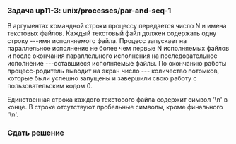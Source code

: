 ### Задача up11-3: unix/processes/par-and-seq-1

В аргументах командной строки процессу передается число N и имена
текстовых файлов. Каждый текстовый файл должен содержать одну
строку ---имя исполняемого файла. Процесс запускает на параллельное
исполнение не более чем первые N исполняемых файлов и после окончания
параллельного исполнения на последовательное исполнение ---оставшиеся
исполняемые файлы. По окончанию работы процесс-родитель выводит на экран
число --- количество потомков, которые были успешно запущены и завершили
свою работу с пользовательским кодом 0.

Единственная строка каждого текстового файла содержит символ \'\\n\' в
конце. В строке отсутствуют пробельные символы, кроме финального
\'\\n\'.

### Сдать решение
